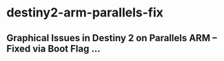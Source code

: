# destiny2-arm-parallels-fix
## Graphical Issues in Destiny 2 on Parallels ARM – Fixed via Boot Flag ...
